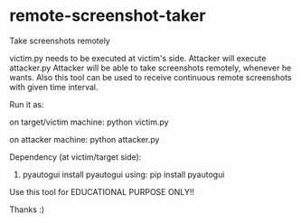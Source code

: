 # remote-screenshot-taker
Take screenshots remotely

victim.py needs to be executed at victim's side.
Attacker will execute attacker.py
Attacker will be able to take screenshots remotely, whenever he wants. Also this tool can be used to receive continuous remote screenshots with given time interval.

Run it as:

on target/victim machine: python victim.py 

on attacker machine: python attacker.py


Dependency (at victim/target side):
1. pyautogui
install pyautogui using:
pip install pyautogui

Use this tool for EDUCATIONAL PURPOSE ONLY!!

Thanks :)
